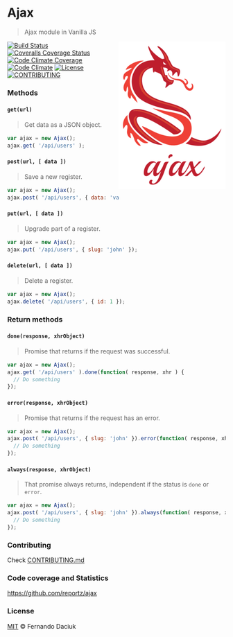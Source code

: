 # Ajax
> Ajax module in Vanilla JS

<img align="right" src="ajax-logo.png" alt="Ajax" />

[![Build Status][travis-image]][travis-url]
[![Coveralls Coverage Status][coverage-image]][coverage-url]
[![Code Climate Coverage][codeclimate-coverage-image]][codeclimate-coverage-url]
[![Code Climate][codeclimate-image]][codeclimate-url]
[![License][license-image]][license-url]
[![CONTRIBUTING][contributing-image]][contributing-url]

### Methods

#### `get(url)`

> Get data as a JSON object.

```js
var ajax = new Ajax();
ajax.get( '/api/users' );
```

#### `post(url, [ data ])`

> Save a new register.

```js
var ajax = new Ajax();
ajax.post( '/api/users', { data: 'value' });
```

#### `put(url, [ data ])`

> Upgrade part of a register.

```js
var ajax = new Ajax();
ajax.put( '/api/users', { slug: 'john' });
```

#### `delete(url, [ data ])`

> Delete a register.

```js
var ajax = new Ajax();
ajax.delete( '/api/users', { id: 1 });
```

### Return methods

#### `done(response, xhrObject)`

> Promise that returns if the request was successful.

```js
var ajax = new Ajax();
ajax.get( '/api/users' ).done(function( response, xhr ) {
  // Do something
});
```

#### `error(response, xhrObject)`

> Promise that returns if the request has an error.

```js
var ajax = new Ajax();
ajax.post( '/api/users', { slug: 'john' }).error(function( response, xhr ) {
  // Do something
});
```

#### `always(response, xhrObject)`

> That promise always returns, independent if the status is `done` or `error`.

```js
var ajax = new Ajax();
ajax.post( '/api/users', { slug: 'john' }).always(function( response, xhr ) {
  // Do something
});
```

### Contributing

Check [CONTRIBUTING.md][contributing-url]

### Code coverage and Statistics

<https://github.com/reportz/ajax>

### License

[MIT][license-url] © Fernando Daciuk

[travis-image]: https://img.shields.io/travis/fdaciuk/ajax.svg?style=flat-square
[travis-url]: https://travis-ci.org/fdaciuk/ajax
[coverage-image]: https://img.shields.io/coveralls/fdaciuk/ajax/master.svg?style=flat-square
[coverage-url]: https://coveralls.io/r/fdaciuk/ajax?branch=master
[codeclimate-coverage-image]: https://img.shields.io/codeclimate/coverage/github/fdaciuk/ajax.svg?style=flat-square
[codeclimate-coverage-url]: https://codeclimate.com/github/fdaciuk/ajax
[codeclimate-image]: https://img.shields.io/codeclimate/github/fdaciuk/ajax.svg?style=flat-square
[codeclimate-url]: https://codeclimate.com/github/fdaciuk/ajax
[license-image]: https://img.shields.io/badge/license-MIT-blue.svg?style=flat-square
[license-url]: https://github.com/fdaciuk/licenses/blob/master/MIT-LICENSE.md
[contributing-image]: https://img.shields.io/badge/fdaciuk%2Fajax-CONTRIBUTE-orange.svg?style=flat-square
[contributing-url]: CONTRIBUTING.md